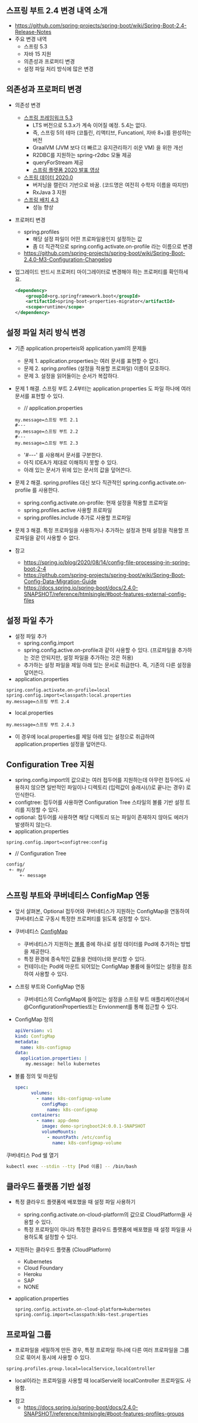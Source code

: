 ## 스프링 부트 2.4 변경 내역 소개
- https://github.com/spring-projects/spring-boot/wiki/Spring-Boot-2.4-Release-Notes
- 주요 변경 내역
    * 스프링 5.3
    * 자바 15 지원
    * 의존성과 프로퍼티 변경
    * 설정 파일 처리 방식에 많은 변경

## 의존성과 프로퍼티 변경
- 의존성 변경
  * [스프링 프레임워크 5.3](https://spring.io/blog/2020/06/25/first-spring-framework-5-3-milestone-released)
    * LTS 버전으로 5.3.x가 계속 이어질 예정. 5.4는 없다.
    * 즉, 스프링 5의 테마 (코틀린, 리액티브, Funcationl, 자바 8+)를 완성하는 버전
    * GraalVM (JVM 보다 더 빠르고 유지관리하기 쉬운 VM) 을 위한 개선
    * R2DBC를 지원하는 spring-r2dbc 모듈 제공
    * queryForStream 제공
    * [스프링 플랫폼 2020 발표 영상](https://www.youtube.com/watch?v=u0qrHua7s6M)
  * [스프링 데이터 2020.0](https://spring.io/blog/2020/06/25/first-milestone-of-spring-data-2020-0-available)
    * 버저닝을 캘린더 기반으로 바꿈. (코드명은 여전히 수학자 이름을 따지만)
    * RxJava 3 지원
  * [스프링 배치 4.3](https://spring.io/blog/2020/06/26/spring-batch-4-3-0-m1-is-released-now)
    * 성능 향상
- 프로퍼티 변경
  * spring.profiles
    * 해당 설정 파일이 어떤 프로파일용인지 설정하는 값
    * 좀 더 직관적으로 spring.config.activate.on-profile 라는 이름으로 변경
  * https://github.com/spring-projects/spring-boot/wiki/Spring-Boot-2.4.0-M3-Configuration-Changelog
- 업그레이드 반드시 프로퍼티 마이그레이터로 변경해야 하는 프로퍼티를 확인하세요.

  ```xml
  <dependency>
      <groupId>org.springframework.boot</groupId>
      <artifactId>spring-boot-properties-migrator</artifactId>
      <scope>runtime</scope>
  </dependency>
  ```

## 설정 파일 처리 방식 변경
- 기존 application.properteis와 application.yaml의 문제들
  * 문제 1. application.properties는 여러 문서를 표현할 수 없다.
  * 문제 2. spring.profiles (설정을 적용할 프로파일) 이름이 모호하다.
  * 문제 3. 설정을 읽어들이는 순서가 복잡하다.
- 문제 1 해결. 스프링 부트 2.4부터는 application.properties 도 파일 하나에 여러 문서를 표현할 수 있다.
  * // application.properties
  
  ```properties
  my.message=스프링 부트 2.1
  #---
  my.message=스프링 부트 2.2
  #---
  my.message=스프링 부트 2.3
  ```

  * '#---' 를 사용해서 문서를 구분한다.
  * 아직 IDEA가 제대로 이해하지 못할 수 있다.
  * 아래 있는 문서가 위에 있는 문서의 값을 덮어쓴다.

- 문제 2 해결. spring.profiles 대신 보다 직관적인 spring.config.activate.on-profile 를 사용한다.
  * spring.config.activate.on-profile: 현재 설정을 적용할 프로파일
  * spring.profiles.active 사용할 프로파일
  * spring.profiles.include 추가로 사용할 프로파일
- 문제 3 해결. 특정 프로파일을 사용하거나 추가하는 설정과 현재 설정을 적용할 프로파일을 같이 사용할 수 없다.
- 참고
  * https://spring.io/blog/2020/08/14/config-file-processing-in-spring-boot-2-4
  * https://github.com/spring-projects/spring-boot/wiki/Spring-Boot-Config-Data-Migration-Guide
  * https://docs.spring.io/spring-boot/docs/2.4.0-SNAPSHOT/reference/htmlsingle/#boot-features-external-config-files

## 설정 파일 추가
- 설정 파일 추가
  * spring.config.import
  * spring.config.active.on-profile과 같이 사용할 수 있다. (프로파일을 추가하는 것은 안되지만, 설정 파일을 추가하는 것은 허용)
  * 추가하는 설정 파일을 제일 아래 있는 문서로 취급한다. 즉, 기존의 다른 설정을 덮어쓴다.
- application.properties

```properties
spring.config.activate.on-profile=local
spring.config.import=classpath:local.properties
my.message=스프링 부트 2.4
```

- local.properties

```properties
my.message=스프링 부트 2.4.3
```

- 이 경우에 local.properties를 제일 아래 있는 설정으로 취급하여 application.properties 설정을 덮어쓴다.  

## Configuration Tree 지원
- spring.config.import의 값으로는 여러 접두어를 지원하는데 아무런 접두어도 사용하지 않으면 일반적인 파일이나 디렉토리 (입력값이 슬래시(/)로 끝나는 경우) 로 인식한다.
- configtree: 접두어를 사용하면 Configuration Tree 스타일의 볼륨 기반 설정 트리를 지정할 수 있다.
- optional: 접두어를 사용하면 해당 디렉토리 또는 파일이 존재하지 않아도 에러가 발생하지 않는다.
- application.properties

```properties
spring.config.import=configtree:config
```

- // Configuration Tree

```bash
config/
 +- my/
     +- message
```

## 스프링 부트와 쿠버네티스 ConfigMap 연동
- 앞서 살펴본, Optional 접두어와 쿠버네티스가 지원하는 ConfigMap을 연동하여 쿠버네티스로 구동시 특정한 프로퍼티를 읽도록 설정할 수 있다.
- 쿠버네티스 [ConfigMap](https://kubernetes.io/docs/concepts/configuration/configmap/)
  * 쿠버네티스가 지원하는 [볼륨](https://kubernetes.io/docs/concepts/storage/volumes/#configmap) 중에 하나로 설정 데이터를 Pod에 추가하는 방법을 제공한다.
  * 특정 환경에 종속적인 값들을 컨테이너와 분리할 수 있다.
  * 컨테이너는 Pod에 마운트 되어있는 ConfigMap 볼륨에 들어있는 설정을 참조하여 사용할 수 있다.
- 스프링 부트와 ConfigMap 연동
  * 쿠버네티스의 ConfigMap에 들어있는 설정을 스프링 부트 애플리케이션에서 @ConfigurationProperties또는 Envionment를 통해 접근할 수 있다.
- ConfigMap 정의

  ```yaml
  apiVersion: v1
  kind: ConfigMap
  metadata:
    name: k8s-configmap
  data:
    application.properties: |
      my.message: hello kubernetes
  ```
  
- 볼륨 정의 및 마운팅

  ```yaml
  spec:
        volumes:
          - name: k8s-configmap-volume
            configMap:
              name: k8s-configmap
        containers:
          - name: app-demo
            image: demo-springboot24:0.0.1-SNAPSHOT
            volumeMounts:
              - mountPath: /etc/config
                name: k8s-configmap-volume
  ```

쿠버네티스 Pod 쉘 열기

```bash
kubectl exec --stdin --tty [Pod 이름] -- /bin/bash
```

## 클라우드 플랫폼 기반 설정
- 특정 클라우드 플랫폼에 배포했을 때 설정 파일 사용하기
  * spring.config.activate.on-cloud-platform의 값으로 CloudPlatform을 사용할 수 있다.
  * 특정 프로파일이 아니라 특정한 클라우드 플랫폼에 배포했을 때 설정 파일을 사용하도록 설정할 수 있다. 
- 지원하는 클라우드 플랫폼 (CloudPlatform)
  * Kubernetes
  * Cloud Foundary
  * Heroku
  * SAP
  * NONE
- application.properties

  ```properties
  spring.config.activate.on-cloud-platform=kubernetes
  spring.config.import=classpath:k8s-test.properties
  ```

## 프로파일 그룹
- 프로파일을 세밀하게 만든 경우, 특정 프로파일 하나에 다른 여러 프로파일을 그룹으로 묶어서 동시에 사용할 수 있다.

```properties
spring.profiles.group.local=localService,localController
```

  * local이라는 프로파일을 사용할 때 localServie와 localController 프로파일도 사용함.

- 참고
  * https://docs.spring.io/spring-boot/docs/2.4.0-SNAPSHOT/reference/htmlsingle/#boot-features-profiles-groups
